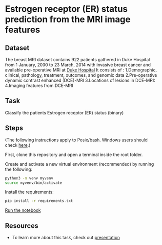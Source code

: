 # Estrogen receptor (ER) status prediction  from the MRI image features


## Dataset
The breast MRI dataset contains 922 patients gathered in Duke Hospital from 1 January, 2000 to 23 March, 2014 with invasive breast cancer and available pre-operative MRI at [Duke Hospital](https://sites.duke.edu/mazurowski/resources/breast-cancer-mri-dataset/)
It consists of :
1.Demographic, clinical, pathology, treatment, outcomes, and genomic data
2.Pre-operative dynamic contrast enhanced (DCE)-MRI
3.Locations of lesions in DCE-MRI:
4.Imaging features from DCE-MRI

## Task

Classify the patients Estrogen receptor (ER) status (binary)

## Steps

(The following instructions apply to Posix/bash. Windows users should check
[here](https://docs.python.org/3/library/venv.html).)

First, clone this repository and open a terminal inside the root folder.

Create and activate a new virtual environment (recommended) by running
the following:

```bash
python3 -m venv myvenv
source myvenv/bin/activate
```

Install the requirements:

```bash
pip install -r requirements.txt
```
 [Run the notebook](../blob/main/subtumor_CLASSIFICATION.ipynb)


## Resources

- To learn more about this task, check out [presentation](../blob/main/docs/presentation.pptx)
